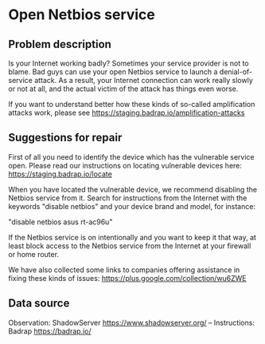 # Open Netbios service

## Problem description

Is your Internet working badly? Sometimes your service provider is not to blame. Bad guys can use your open Netbios service to launch a denial-of-service attack. As a result, your Internet connection can work really slowly or not at all, and the actual victim of the attack has things even worse.

If you want to understand better how these kinds of so-called amplification attacks work, please see https://staging.badrap.io/amplification-attacks

## Suggestions for repair

First of all you need to identify the device which has the vulnerable service open. Please read our instructions on locating vulnerable devices here: https://staging.badrap.io/locate

When you have located the vulnerable device, we recommend disabling the Netbios service from it. Search for instructions from the Internet with the keywords "disable netbios" and your device brand and model, for instance:

"disable netbios asus rt-ac96u"

If the Netbios service is on intentionally and you want to keep it that way, at least block access to the Netbios service from the Internet at your firewall or home router. 

We have also collected some links to companies offering assistance in fixing these kinds of issues: https://plus.google.com/collection/wu6ZWE

## Data source

Observation: ShadowServer https://www.shadowserver.org/ – Instructions: Badrap https://badrap.io/
